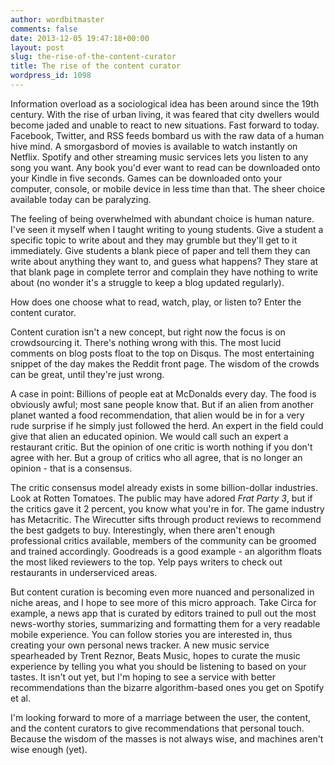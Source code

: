 ```yaml
---
author: wordbitmaster
comments: false
date: 2013-12-05 19:47:18+00:00
layout: post
slug: the-rise-of-the-content-curator
title: The rise of the content curator
wordpress_id: 1098
---
```


Information overload as a sociological idea has been around since the 19th century. With the rise of urban living, it was feared that city dwellers would become jaded and unable to react to new situations. Fast forward to today. Facebook, Twitter, and RSS feeds bombard us with the raw data of a human hive mind. A smorgasbord of movies is available to watch instantly on Netflix. Spotify and other streaming music services lets you listen to any song you want. Any book you'd ever want to read can be downloaded onto your Kindle in five seconds. Games can be downloaded onto your computer, console, or mobile device in less time than that. The sheer choice available today can be paralyzing.

The feeling of being overwhelmed with abundant choice is human nature. I've seen it myself when I taught writing to young students. Give a student a specific topic to write about and they may grumble but they'll get to it immediately. Give students a blank piece of paper and tell them they can write about anything they want to, and guess what happens? They stare at that blank page in complete terror and complain they have nothing to write about (no wonder it's a struggle to keep a blog updated regularly).

How does one choose what to read, watch, play, or listen to? Enter the content curator.

Content curation isn't a new concept, but right now the focus is on crowdsourcing it. There's nothing wrong with this. The most lucid comments on blog posts float to the top on Disqus. The most entertaining snippet of the day makes the Reddit front page. The wisdom of the crowds can be great, until they're just wrong.

A case in point: Billions of people eat at McDonalds every day. The food is obviously awful; most sane people know that. But if an alien from another planet wanted a food recommendation, that alien would be in for a very rude surprise if he simply just followed the herd. An expert in the field could give that alien an educated opinion. We would call such an expert a restaurant critic. But the opinion of one critic is worth nothing if you don't agree with her. But a group of critics who all agree, that is no longer an opinion - that is a consensus.

The critic consensus model already exists in some billion-dollar industries. Look at Rotten Tomatoes. The public may have adored _Frat Party 3_, but if the critics gave it 2 percent, you know what you're in for. The game industry has Metacritic. The Wirecutter sifts through product reviews to recommend the best gadgets to buy. Interestingly, when there aren't enough professional critics available, members of the community can be groomed and trained accordingly. Goodreads is a good example - an algorithm floats the most liked reviewers to the top. Yelp pays writers to check out restaurants in underserviced areas.

But content curation is becoming even more nuanced and personalized in niche areas, and I hope to see more of this micro approach. Take Circa for example, a news app that is curated by editors trained to pull out the most news-worthy stories, summarizing and formatting them for a very readable mobile experience. You can follow stories you are interested in, thus creating your own personal news tracker. A new music service spearheaded by Trent Reznor, Beats Music, hopes to curate the music experience by telling you what you should be listening to based on your tastes. It isn't out yet, but I'm hoping to see a service with better recommendations than the bizarre algorithm-based ones you get on Spotify et al.

I'm looking forward to more of a marriage between the user, the content, and the content curators to give recommendations that personal touch. Because the wisdom of the masses is not always wise, and machines aren't wise enough (yet).




